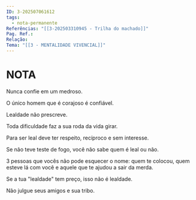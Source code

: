 ```yaml
---
ID: 3-202507061612
tags:
  - nota-permanente
Referências: "[[3-202503310945 - Trilha do machado]]"
Pag. Ref.: 
Relação: 
Tema: "[[3 - MENTALIDADE VIVENCIAL]]"
---
```

# NOTA 

Nunca confie em um medroso.

O único homem que é corajoso é confiável.

Lealdade não prescreve.

Toda dificuldade faz a sua roda da vida girar.

Para ser leal deve ter respeito, recíproco e sem interesse.

Se não teve teste de fogo, você não sabe quem é leal ou não.

3 pessoas que vocês não pode esquecer o nome: quem te colocou, quem esteve lá com você e aquele que te ajudou a sair da merda.

Se a tua "lealdade" tem preço, isso não é lealdade.

Não julgue seus amigos e sua tribo.

